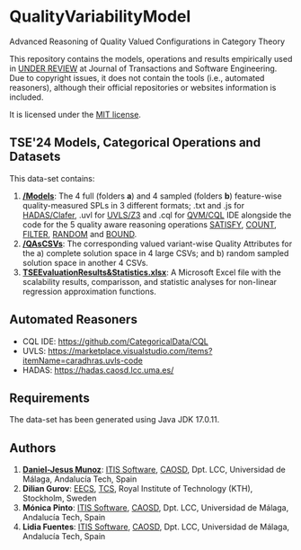 # QualityVariabilityModel
Advanced Reasoning of Quality Valued Configurations in Category Theory

This repository contains the models, operations and results empirically used in [UNDER REVIEW](https://doi.org/) at Journal of Transactions and Software Engineering.
Due to copyright issues, it does not contain the tools (i.e., automated reasoners), although their official repositories or websites information is included.

It is licensed under the [MIT license](https://github.com/danieljmg/QualityVariabilityModel/blob/main/LICENSE).


## TSE'24 Models, Categorical Operations and Datasets

This data-set contains:

1. **[/Models](https://github.com/danieljmg/QualityVariabilityModel/tree/main/Models)**: The 4 full (folders **a**) and 4 sampled (folders **b**) feature-wise quality-measured SPLs in 3 different formats; .txt and .js for [HADAS/Clafer](https://github.com/danieljmg/QualityVariabilityModel/tree/main/Models/Clafer), .uvl for [UVLS/Z3](https://github.com/danieljmg/QualityVariabilityModel/tree/main/Models/UVL) and .cql for [QVM/CQL](https://github.com/danieljmg/QualityVariabilityModel/tree/main/Models/QVM) IDE alongside the code for the 5 quality aware reasoning operations [SATISFY](https://github.com/danieljmg/QualityVariabilityModel/tree/main/Models/QVM/SATISFY), [COUNT](https://github.com/danieljmg/QualityVariabilityModel/tree/main/Models/QVM/COUNT), [FILTER](https://github.com/danieljmg/QualityVariabilityModel/tree/main/Models/QVM/FILTER), [RANDOM](https://github.com/danieljmg/QualityVariabilityModel/tree/main/Models/QVM/RANDOM) and [BOUND](https://github.com/danieljmg/QualityVariabilityModel/tree/main/Models/QVM/BOUND).
2. **[/QAsCSVs](https://github.com/danieljmg/QualityVariabilityModel/tree/main/QAsCSVs)**: The corresponding valued variant-wise Quality Attributes for the a) complete solution space in 4 large CSVs; and b) random sampled solution space in another 4 CSVs.
3. **[TSEEvaluationResults&Statistics.xlsx](https://github.com/danieljmg/QualityVariabilityModel/blob/main/TSEEvaluationResults%26Statistics.xlsx)**: A Microsoft Excel file with the scalability results, comparisson, and statistic analyses for non-linear regression approximation functions.


## Automated Reasoners

- CQL IDE: https://github.com/CategoricalData/CQL
- UVLS: https://marketplace.visualstudio.com/items?itemName=caradhras.uvls-code
- HADAS: https://hadas.caosd.lcc.uma.es/


## Requirements

The data-set has been generated using Java JDK 17.0.11.

## Authors

1. **[Daniel-Jesus Munoz](https://github.com/danieljmg)**: [ITIS Software](https://itis.uma.es/), [CAOSD](http://caosd.lcc.uma.es/), Dpt. LCC, Universidad de Málaga, Andalucía Tech, Spain
2. **Dilian Gurov**: [EECS](https://www.kth.se/en/eecs/), [TCS](https://www.kth.se/cs/tcs), Royal Institute of Technology (KTH), Stockholm, Sweden
3. **Mónica Pinto**: [ITIS Software](https://itis.uma.es/), [CAOSD](http://caosd.lcc.uma.es/), Dpt. LCC, Universidad de Málaga, Andalucía Tech, Spain
4. **Lidia Fuentes**: [ITIS Software](https://itis.uma.es/), [CAOSD](http://caosd.lcc.uma.es/), Dpt. LCC, Universidad de Málaga, Andalucía Tech, Spain
